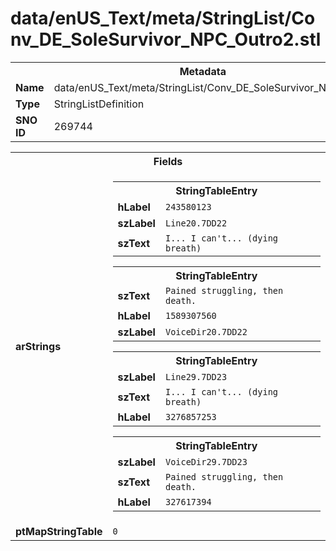 <h1>data/enUS_Text/meta/StringList/Conv_DE_SoleSurvivor_NPC_Outro2.stl</h1><table><tr><th colspan="100%">Metadata</th></tr><tr><td><b>Name</b></td><td>data/enUS_Text/meta/StringList/Conv_DE_SoleSurvivor_NPC_Outro2.stl</td></tr><tr><td><b>Type</b></td><td>StringListDefinition</td></tr><tr><td><b>SNO ID</b></td><td>269744</td></tr></table>

<table><tr><th colspan="100%">Fields</th></tr><tr><td><b>arStrings</b></td><td><table><tr><th colspan="100%">StringTableEntry</th></tr><tr><td><b>hLabel</b></td><td><code>243580123</code></td></tr><tr><td><b>szLabel</b></td><td><code>Line20.7DD22</code></td></tr><tr><td><b>szText</b></td><td><code>I... I can't... (dying breath)</code></td></tr></table>


<table><tr><th colspan="100%">StringTableEntry</th></tr><tr><td><b>szText</b></td><td><code>Pained struggling, then death.</code></td></tr><tr><td><b>hLabel</b></td><td><code>1589307560</code></td></tr><tr><td><b>szLabel</b></td><td><code>VoiceDir20.7DD22</code></td></tr></table>


<table><tr><th colspan="100%">StringTableEntry</th></tr><tr><td><b>szLabel</b></td><td><code>Line29.7DD23</code></td></tr><tr><td><b>szText</b></td><td><code>I... I can't... (dying breath)</code></td></tr><tr><td><b>hLabel</b></td><td><code>3276857253</code></td></tr></table>


<table><tr><th colspan="100%">StringTableEntry</th></tr><tr><td><b>szLabel</b></td><td><code>VoiceDir29.7DD23</code></td></tr><tr><td><b>szText</b></td><td><code>Pained struggling, then death.</code></td></tr><tr><td><b>hLabel</b></td><td><code>327617394</code></td></tr></table>


</td></tr><tr><td><b>ptMapStringTable</b></td><td><code>0</code></td></tr></table>

